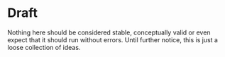 Draft
=====

Nothing here should be considered stable, conceptually valid or even expect that it should run without errors.
Until further notice, this is just a loose collection of ideas.

